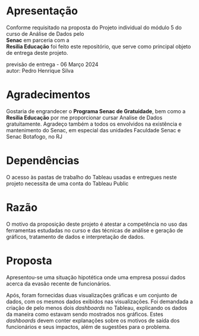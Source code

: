 # Apresentação

Conforme requisitado na proposta do Projeto individual do módulo 5 do curso de Análise de Dados pelo  
**Senac** em parceria com a  
**Resilia Educação**
foi feito este repositório, que serve como principal objeto de entrega deste projeto.

previsão de entrega - 06 Março 2024  
autor: Pedro Henrique Silva

# Agradecimentos
Gostaria de engrandecer o
**Programa Senac de Gratuidade**, bem como a
**Resilia Educação** por me proporcionar cursar Analise de Dados gratuitamente.
Agradeço também a todos os envolvidos na existência e mantenimento do Senac, em especial das unidades
Faculdade Senac e Senac Botafogo, no RJ

# Dependências
O acesso às pastas de trabalho do Tableau usadas e entregues neste projeto necessita de uma conta do Tableau Public

# Razão
O motivo da proposição deste projeto é atestar a competência no uso das ferramentas estudadas no curso e das técnicas de análise e geração de gráficos, tratamento de dados e interpretação de dados.

# Proposta
Apresentou-se uma situação hipotética onde uma empresa possui dados acerca da evasão recente de funcionários.

Após, foram fornecidas duas visualizações gráficas e um conjunto de dados, com os mesmos dados exibidos nas visualizações. Foi demandada a criação de pelo menos dois *dashboards* no Tableau, explicando os dados da maneira como estavam sendo mostrados nos gráficos. Estes *dashboards* devem conter explanações sobre os motivos de saída dos funcionários e seus impactos, além de sugestões para o problema.

